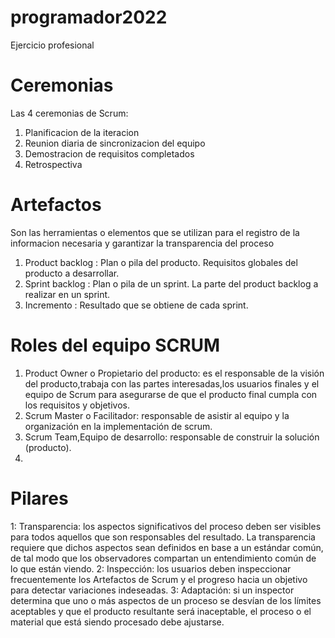 # programador2022
Ejercicio profesional

# Ceremonias

Las 4 ceremonias de Scrum:
1. Planificacion de la iteracion
2. Reunion diaria de sincronizacion del equipo
3. Demostracion de requisitos completados
4. Retrospectiva

# Artefactos

Son las herramientas o elementos que se utilizan para el registro de la informacion necesaria y garantizar la transparencia del proceso

1. Product backlog : Plan o pila del producto. Requisitos globales del producto a desarrollar.
2. Sprint backlog : Plan o pila de un sprint. La parte del product backlog a realizar en un sprint.
3. Incremento : Resultado que se obtiene de cada sprint.

# Roles del equipo SCRUM

1. Product Owner o Propietario del producto: es el responsable de la visión del producto,trabaja con las partes interesadas,los usuarios finales y el equipo de Scrum para asegurarse de que el producto final cumpla con los requisitos y objetivos.
2. Scrum Master o Facilitador: responsable de asistir al equipo y la organización en la implementación de scrum.
3. Scrum Team,Equipo de desarrollo: responsable de construir la solución (producto).
4. 
# Pilares 
1: Transparencia: los aspectos significativos del proceso deben ser visibles para todos aquellos que son responsables del resultado. 
La transparencia requiere que dichos aspectos sean definidos en base a un estándar común, de tal modo que los observadores compartan un entendimiento 
común de lo que están viendo.
2: Inspección: los usuarios deben inspeccionar frecuentemente los Artefactos de Scrum y el progreso hacia un objetivo para detectar variaciones indeseadas.
3: Adaptación: si un inspector determina que uno o más aspectos de un proceso se desvían de los límites aceptables y que el producto resultante será 
inaceptable, el proceso o el material que está siendo procesado debe ajustarse. 
